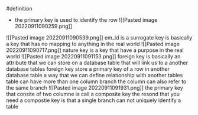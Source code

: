 #definition  
- the primary key is used to identify the row 
![[Pasted image 20220911090259.png]]

![[Pasted image 20220911090539.png]]
em_id is a surrogate key is basically a key that has no mapping to anything in the real world 
![[Pasted image 20220911090717.png]]
nature key is a key that have a purpose in the real world 
![[Pasted image 20220911091153.png]]
foreign key is basically an attribute that we can store on a database table that will link us to a another database tables 
foreign key store a primary key of a row in another database table 
a way that we can define relationship with another tables 
table can have more than one column branch the column can also refer to the same branch 
![[Pasted image 20220911091931.png]]
the primary key that consite of two columne is call a composite key 
the resond that you need a compostie key is that a single branch can not uniquely identify a table 

